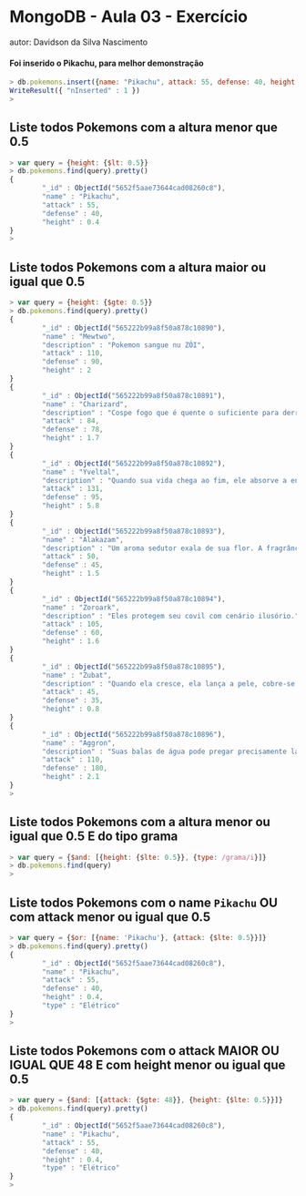 # MongoDB - Aula 03 - Exercício
autor: Davidson da Silva Nascimento
#### Foi inserido o Pikachu, para melhor demonstração
```js
> db.pokemons.insert({name: "Pikachu", attack: 55, defense: 40, height: 0.4})
WriteResult({ "nInserted" : 1 })
>
```
## Liste todos Pokemons com a altura **menor que** 0.5
```js
> var query = {height: {$lt: 0.5}}
> db.pokemons.find(query).pretty()
{
        "_id" : ObjectId("5652f5aae73644cad08260c8"),
        "name" : "Pikachu",
        "attack" : 55,
        "defense" : 40,
        "height" : 0.4
}
>
```
## Liste todos Pokemons com a altura **maior ou igual que** 0.5
```js
> var query = {height: {$gte: 0.5}}
> db.pokemons.find(query).pretty()
{
        "_id" : ObjectId("565222b99a8f50a878c10890"),
        "name" : "Mewtwo",
        "description" : "Pokemon sangue nu ZÓI",
        "attack" : 110,
        "defense" : 90,
        "height" : 2
}
{
        "_id" : ObjectId("565222b99a8f50a878c10891"),
        "name" : "Charizard",
        "description" : "Cospe fogo que é quente o suficiente para derreter rochas. Conhecido por causar incêndios florestais sem querer.",
        "attack" : 84,
        "defense" : 78,
        "height" : 1.7
}
{
        "_id" : ObjectId("565222b99a8f50a878c10892"),
        "name" : "Yveltal",
        "description" : "Quando sua vida chega ao fim, ele absorve a energia davida de todos os seres vivos e se transforma em um casulo mais uma vez.",
        "attack" : 131,
        "defense" : 95,
        "height" : 5.8
}
{
        "_id" : ObjectId("565222b99a8f50a878c10893"),
        "name" : "Alakazam",
        "description" : "Um aroma sedutor exala de sua flor. A fragrância deixacalmo seus oponentes em uma batalha.",
        "attack" : 50,
        "defense" : 45,
        "height" : 1.5
}
{
        "_id" : ObjectId("565222b99a8f50a878c10894"),
        "name" : "Zoroark",
        "description" : "Eles protegem seu covil com cenário ilusório.",
        "attack" : 105,
        "defense" : 60,
        "height" : 1.6
}
{
        "_id" : ObjectId("565222b99a8f50a878c10895"),
        "name" : "Zubat",
        "description" : "Quando ela cresce, ela lança a pele, cobre-se com seda, e torna-se um casulo.",
        "attack" : 45,
        "defense" : 35,
        "height" : 0.8
}
{
        "_id" : ObjectId("565222b99a8f50a878c10896"),
        "name" : "Aggron",
        "description" : "Suas balas de água pode pregar precisamente latas de uma distância de mais de 160 pés.",
        "attack" : 110,
        "defense" : 180,
        "height" : 2.1
}
>
```
## Liste todos Pokemons com a altura **menor ou igual que** 0.5 **E** do tipo grama
```js
> var query = {$and: [{height: {$lte: 0.5}}, {type: /grama/i}]}
> db.pokemons.find(query)
>
```
## Liste todos Pokemons com o name `Pikachu` **OU** com attack **menor ou igual que** 0.5
```js
> var query = {$or: [{name: 'Pikachu'}, {attack: {$lte: 0.5}}]}
> db.pokemons.find(query).pretty()
{
        "_id" : ObjectId("5652f5aae73644cad08260c8"),
        "name" : "Pikachu",
        "attack" : 55,
        "defense" : 40,
        "height" : 0.4,
        "type" : "Elétrico"
}
>
```
## Liste todos Pokemons com o attack **MAIOR OU IGUAL QUE** 48 **E** com  height **menor ou igual que** 0.5
```js
> var query = {$and: [{attack: {$gte: 48}}, {height: {$lte: 0.5}}]}
> db.pokemons.find(query).pretty()
{
        "_id" : ObjectId("5652f5aae73644cad08260c8"),
        "name" : "Pikachu",
        "attack" : 55,
        "defense" : 40,
        "height" : 0.4,
        "type" : "Elétrico"
}
>
```